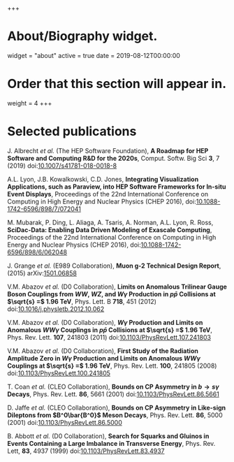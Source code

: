 +++
# About/Biography widget.
widget = "about"
active = true
date = 2019-08-12T00:00:00

# Order that this section will appear in.
weight = 4
+++

# Selected publications

J. Albrecht *et al.* (The HEP Software Foundation), **A Roadmap for HEP Software and Computing R&D for the 2020s**, Comput. Softw. Big Sci **3**, 7 (2019) doi:<a href="https://doi.org/10.1007/s41781-018-0018-8">10.1007/s41781-018-0018-8</a>

A.L. Lyon, J.B. Kowalkowski, C.D. Jones, **Integrating Visualization Applications, such as Paraview, into HEP Software Frameworks for In-situ Event Displays**, Proceedings of the 22nd International Conference on Computing in High Energy and Nuclear Physics (CHEP 2016), doi:<a href="https://doi.org/10.1088/1742-6596/898/7/072041">10.1088-1742-6596/898/7/072041</a>

M. Mubarak, P. Ding, L. Aliaga, A. Tsaris, A. Norman, A.L. Lyon, R. Ross, **SciDac-Data: Enabling Data Driven Modeling of Exascale Computing**, Proceedings of the 22nd International Conference on Computing in High Energy and Nuclear Physics (CHEP 2016), doi:<a href="https://iopscience.iop.org/article/10.1088/1742-6596/898/6/062048">10.1088-1742-6596/898/6/062048</a>

J. Grange *et al.* (E989 Collaboration), **Muon g-2 Technical Design Report**, (2015) arXiv:<a href="https://arxiv.org/abs/1501.06858">1501.06858</a>

V.M. Abazov *et al.* (D0 Collaboration), **Limits on Anomalous Trilinear Gauge Boson Couplings from $WW$, $WZ$, and $W\gamma$ Production in $p\bar{p}$ Collisions at $\sqrt{s} =$ 1.96 TeV**, Phys. Lett. B **718**, 451 (2012) doi:<a href="https://doi.org/10.1016/j.physletb.2012.10.062">10.1016/j.physletb.2012.10.062</a>

V.M. Abazov *et al.* (D0 Collaboration), **$W\gamma$ Production and Limits on Anomalous $WW\gamma$ Couplings in $p\bar{p}$ Collisions at $\sqrt{s} =$ 1.96 TeV**, Phys. Rev. Lett. **107**, 241803 (2011) doi:<a href="https://doi.org/10.1103/PhysRevLett.107.241803">10.1103/PhysRevLett.107.241803</a>

V.M. Abazov *et al.* (D0 Collaboration), **First Study of the Radiation Amplitude Zero in $W\gamma$ Production and Limits on Anomalous $WW\gamma$ Couplings at $\sqrt{s} =$ 1.96 TeV**, Phys. Rev. Lett. **100**, 241805 (2008) doi:<a href="https://doi.org/10.1103/PhysRevLett.100.241805">10.1103/PhysRevLett.100.241805</a>

T. Coan *et al.* (CLEO Collaboration), **Bounds on CP Asymmetry in $b \rightarrow s\gamma$ Decays**, Phys. Rev. Lett. **86**, 5661 (2001) doi:<a href="https://doi.org/10.1103/PhysRevLett.86.5661">10.1103/PhysRevLett.86.5661</a>

D. Jaffe *et al.* (CLEO Collaboration), **Bounds on CP Asymmetry in Like-sign Dileptons from $B^0\bar{B^0}$ Meson Decays**, Phys. Rev. Lett. **86**, 5000 (2001) doi:<a href="https://doi.org/10.1103/PhysRevLett.86.5000">10.1103/PhysRevLett.86.5000</a>

B. Abbott *et al.* (D0 Collaboration), **Search for Squarks and Gluinos in Events Containing a Large Imbalance in Transverse Energy**, Phys. Rev. Lett, **83**, 4937 (1999) doi:<a href="https://doi.org/10.1103/PhysRevLett.83.4937">10.1103/PhysRevLett.83.4937</a>




